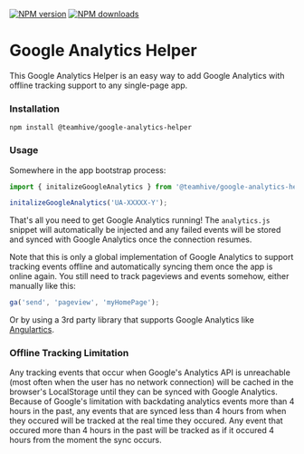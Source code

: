 [![NPM version](https://img.shields.io/npm/v/@teamhive/google-analytics-helper.svg)](https://npmjs.org/package/@teamhive/google-analytics-helper) [![NPM downloads](https://img.shields.io/npm/dm/@teamhive/google-analytics-helper.svg)](https://npmjs.org/package/@teamhive/google-analytics-helper)

# Google Analytics Helper

This Google Analytics Helper is an easy way to add Google Analytics with offline tracking support to any single-page app.

### Installation
```
npm install @teamhive/google-analytics-helper
```

### Usage
Somewhere in the app bootstrap process:
```typescript
import { initalizeGoogleAnalytics } from '@teamhive/google-analytics-helper';

initalizeGoogleAnalytics('UA-XXXXX-Y');
```

That's all you need to get Google Analytics running! The `analytics.js` snippet will automatically be injected and any failed events will be stored and synced with Google Analytics once the connection resumes.

Note that this is only a global implementation of Google Analytics to support tracking events offline and automatically syncing them once the app is online again. You still need to track pageviews and events somehow, either manually like this:
```typescript
ga('send', 'pageview', 'myHomePage');
```
Or by using a 3rd party library that supports Google Analytics like [Angulartics](https://github.com/angulartics/angulartics2).

### Offline Tracking Limitation
Any tracking events that occur when Google's Analytics API is unreachable (most often when the user has no network connection) will be cached in the browser's LocalStorage until they can be synced with Google Analytics. Because of Google's limitation with backdating analytics events more than 4 hours in the past, any events that are synced less than 4 hours from when they occured will be tracked at the real time they occured. Any event that occured more than 4 hours in the past will be tracked as if it occured 4 hours from the moment the sync occurs.
